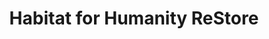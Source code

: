 ---
title: "Habitat for Humanity ReStore"
url: /rockford/habitat-for-humanity-restore/
shop: Gebrauchtwaren
---